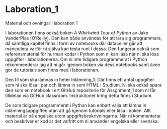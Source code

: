 # Laboration_1
Material och övningar i laboration 1

I laborationen finns också boken *A Whirlwind Tour of Python* av  Jake VanderPlas (O’Reilly). Den kan både användas för att lära sig programmera, då samtliga kapitel finns i form av notebooks där dataceller går att manipulera varför ni själva kan testa runt i dessa. Den fungerar också som referensmaterial för hurman kodar i Python som ni kan läsa när ni ska lösa uppgifter i laborationerna. Om ni inte tidigare programmerat i Python rekommenderar jag att ni går igenom boken via dess notebooks samt även gör de tutorials som finns med i laborationen. 

Den fil som ska lämnas in heter Inlämning_1. Där finns ett antal uppgifter som ni ska lösa i par och lämna in som HTML i Studium. Ni ska också spara den som en notebook i ert GitHub repositorie för Assgnment_1 som ni får tilldelad via GitHub classroom. Instruktioner kring detta finns i Studium. 

De som tidigare programmerat i Python kan enbart välja att lämna in inlämningsuppgiften utan att gå igenom tutorials eller läsa i boken. Allt material är på engelska utom uppgiftsbeskrivningarna. När ni kommenterar och beskriver er kod är det valfritt om ni använder engelska eller svenska. 

